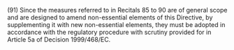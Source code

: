 (91) Since the measures referred to in Recitals 85 to 90 are of general scope and are designed to amend non-essential elements of this Directive, by supplementing it with new non-essential elements, they must be adopted in accordance with the regulatory procedure with scrutiny provided for in Article 5a of Decision 1999/468/EC.